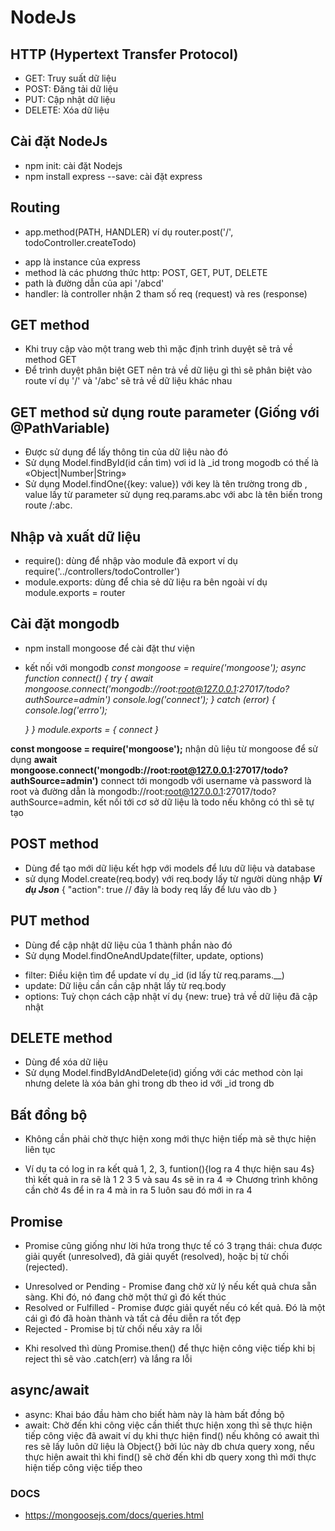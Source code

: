 # NodeJs
## HTTP (Hypertext Transfer Protocol)
- GET: Truy suất dữ liệu
- POST: Đăng tải dữ liệu
- PUT: Cập nhật dữ liệu
- DELETE: Xóa dữ liệu
## Cài đặt NodeJs
- npm init: cài đặt Nodejs
- npm install express --save: cài đặt express
## Routing
- app.method(PATH, HANDLER) ví dụ router.post('/', todoController.createTodo)
+ app là instance của express
+ method là các phương thức http: POST, GET, PUT, DELETE
+ path là đường dẫn của api '/abcd'
+ handler: là controller nhận 2 tham số req (request) và res (response)
## GET method
- Khi truy cập vào một trang web thì mặc định trình duyệt sẽ trả về method GET
- Để trình duyệt phân biệt GET nên trả về dữ liệu gì thì sẽ phân biệt vào route ví dụ '/' và '/abc' sẽ trả về dữ liệu 
khác nhau
## GET method sử dụng route parameter (Giống với @PathVariable)
- Được sử dụng để lấy thông tin của dữ liệu nào đó
- Sử dụng Model.findById(id cần tìm) vơi id là _id trong mogodb có thế là «Object|Number|String»
- Sử dụng Model.findOne({key: value}) với key là tên trường trong db , value lấy từ parameter sử dụng req.params.abc với abc là tên biến trong route /:abc.
## Nhập và xuất dữ liệu
- require(): dùng để nhập vào module đã export ví dụ require('../controllers/todoController')
- module.exports: dùng để chia sẻ dữ liệu ra bên ngoài ví dụ module.exports = router
## Cài đặt mongodb
- npm install mongoose để cài đặt thư viện
- kết nối với mongodb
*const mongoose = require('mongoose');*
*async function connect() {*
    *try {*
        *await mongoose.connect('mongodb://root:root@127.0.0.1:27017/todo?authSource=admin')*
        *console.log('connect');*
    *} catch (error) {*
        *console.log('errro');*
        
    *}*
*}*
*module.exports = { connect }*

**const mongoose = require('mongoose');** nhận dũ liệu từ mongoose để sử dụng
**await mongoose.connect('mongodb://root:root@127.0.0.1:27017/todo?authSource=admin')** connect tới mongodb với username và password là root và đường dẫn là mongodb://root:root@127.0.0.1:27017/todo?authSource=admin, kết nối tới cơ sở dữ liệu là todo nếu không có thì sẽ tự tạo
## POST method
- Dùng để tạo mới dữ liệu kết hợp với models để lưu dữ liệu và database
- sử dụng Model.create(req.body) với req.body lấy từ người dùng nhập
***Ví dụ Json***
{
    "action": true // đây là body req lấy để lưu vào db
}
## PUT method
- Dùng để cập nhật dữ liệu của 1 thành phần nào đó
- Sử dụng Model.findOneAndUpdate(filter, update, options)
+ filter: Điều kiện tìm để update ví dụ _id (id lấy từ req.params.__)
+ update: Dữ liệu cần cần cập nhật lấy từ req.body
+ options: Tuỳ chọn cách cập nhật ví dụ {new: true} trả về dữ liệu đã cập nhật
## DELETE method
- Dùng để xóa dữ liệu
- Sử dụng Model.findByIdAndDelete(id) giống với các method còn lại nhưng delete là xóa bản ghi trong db theo id với _id trong db
## Bất đồng bộ
- Không cần phải chờ thực hiện xong mới thực hiện tiếp mà sẽ thực hiện liên tục
+ Ví dụ ta có log in ra kết quả 1, 2, 3, funtion(){log ra 4 thực hiện sau 4s} thì kết quả in ra sẽ là 1 2 3 5 và sau 4s sẽ in ra 4 => Chương trình không cần chờ 4s để in ra 4 mà in ra 5 luôn sau đó mới in ra 4
## Promise
- Promise cũng giống như lời hứa trong thực tế có 3 trạng thái: chưa được giải quyết (unresolved), đã giải quyết (resolved), hoặc bị từ chối (rejected).
+ Unresolved or Pending - Promise đang chờ xử lý nếu kết quả chưa sẵn sàng. Khi đó, nó đang chờ một thứ gì đó kết thúc
+ Resolved or Fulfilled - Promise được giải quyết nếu có kết quả. Đó là một cái gì đó đã hoàn thành và tất cả đều diễn ra tốt đẹp
+ Rejected - Promise bị từ chối nếu xảy ra lỗi
- Khi resolved thì dùng Promise.then() để thực hiện công việc tiếp khi bị reject thì sẽ vào .catch(err) và lắng ra lỗi
## async/await
- async: Khai báo đầu hàm cho biết hàm này là hàm bất đồng bộ
- await: Chờ đến khi công việc cần thiết thực hiện xong thì sẽ thực hiện tiếp công việc đã await ví dụ khi thực hiện find() nếu không có await thì res sẽ lấy luôn dữ liệu là Object{<pending>} bởi lúc này db chưa query xong, nếu thực hiện await thì khi find() sẽ chờ đến khi db query xong thì mới thực hiện tiếp công việc tiếp theo
 ### DOCS
 - https://mongoosejs.com/docs/queries.html
 




